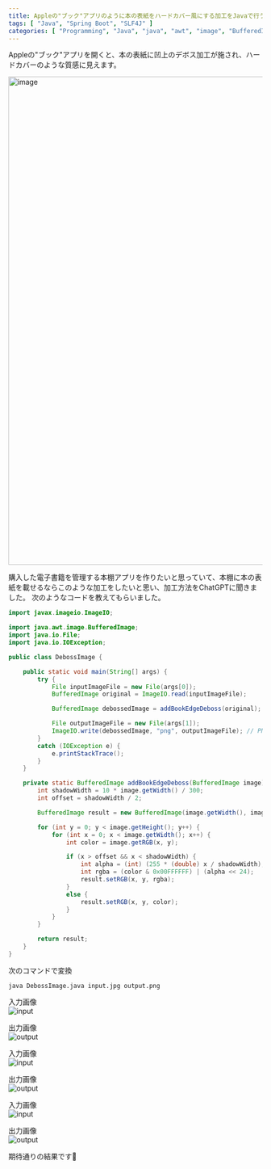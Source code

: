 ```yaml
---
title: Appleの"ブック"アプリのように本の表紙をハードカバー風にする加工をJavaで行う
tags: [ "Java", "Spring Boot", "SLF4J" ]
categories: [ "Programming", "Java", "java", "awt", "image", "BufferedImage" ]
---
```



Appleの"ブック"アプリを開くと、本の表紙に凹上のデボス加工が施され、ハードカバーのような質感に見えます。

<img width="967" alt="image" src="https://github.com/making/blog.ik.am/assets/106908/ff77809a-292f-4166-a218-99ab2f029dcf">


購入した電子書籍を管理する本棚アプリを作りたいと思っていて、本棚に本の表紙を載せるならこのような加工をしたいと思い、加工方法をChatGPTに聞きました。
次のようなコードを教えてもらいました。

```java
import javax.imageio.ImageIO;

import java.awt.image.BufferedImage;
import java.io.File;
import java.io.IOException;

public class DebossImage {

	public static void main(String[] args) {
		try {
			File inputImageFile = new File(args[0]);
			BufferedImage original = ImageIO.read(inputImageFile);

			BufferedImage debossedImage = addBookEdgeDeboss(original);

			File outputImageFile = new File(args[1]);
			ImageIO.write(debossedImage, "png", outputImageFile); // PNG format to preserve alpha
		}
		catch (IOException e) {
			e.printStackTrace();
		}
	}

	private static BufferedImage addBookEdgeDeboss(BufferedImage image) {
		int shadowWidth = 10 * image.getWidth() / 300;
		int offset = shadowWidth / 2;

		BufferedImage result = new BufferedImage(image.getWidth(), image.getHeight(), BufferedImage.TYPE_INT_ARGB);

		for (int y = 0; y < image.getHeight(); y++) {
			for (int x = 0; x < image.getWidth(); x++) {
				int color = image.getRGB(x, y);

				if (x > offset && x < shadowWidth) {
					int alpha = (int) (255 * (double) x / shadowWidth);
					int rgba = (color & 0x00FFFFFF) | (alpha << 24);
					result.setRGB(x, y, rgba);
				}
				else {
					result.setRGB(x, y, color);
				}
			}
		}

		return result;
	}
}
```

次のコマンドで変換

```
java DebossImage.java input.jpg output.png
```


入力画像<br>
![input](https://github.com/making/blog.ik.am/assets/106908/c854682a-71f7-4abc-8ebe-de2f4080b201)

出力画像<br>
![output](https://github.com/making/blog.ik.am/assets/106908/76457287-28ee-49db-8b97-b6a6916cf74e)

入力画像<br>
![input](https://github.com/making/blog.ik.am/assets/106908/9dff6f0b-f8b8-48a6-b444-b09aee6e8988)

出力画像<br>
![output](https://github.com/making/blog.ik.am/assets/106908/93a1661b-5684-4725-bb56-c00936e508b1)

入力画像<br>
![input](https://github.com/making/blog.ik.am/assets/106908/cf358afa-d58b-4155-817a-9d928a7a28ed)

出力画像<br>
![output](https://github.com/making/blog.ik.am/assets/106908/d7b8bfc6-c752-4c24-a9ca-f36378b634e7)

期待通りの結果です👏


